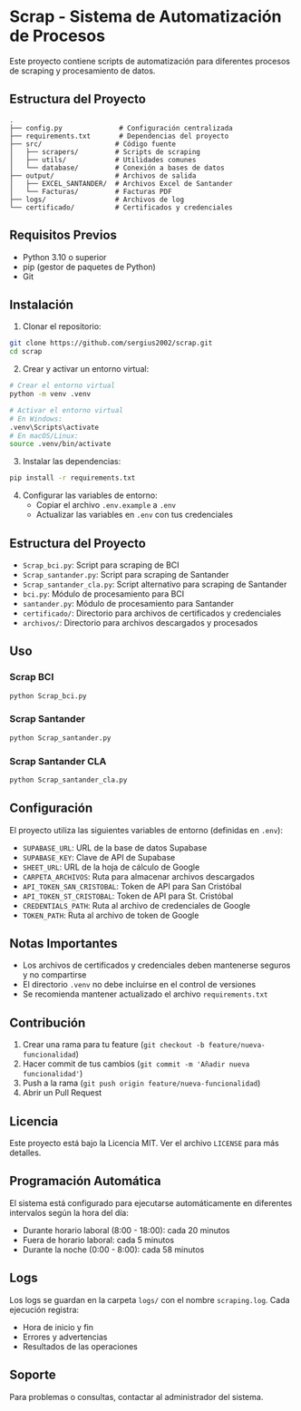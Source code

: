# Scrap - Sistema de Automatización de Procesos

Este proyecto contiene scripts de automatización para diferentes procesos de scraping y procesamiento de datos.

## Estructura del Proyecto

```
.
├── config.py              # Configuración centralizada
├── requirements.txt       # Dependencias del proyecto
├── src/                  # Código fuente
│   ├── scrapers/         # Scripts de scraping
│   ├── utils/            # Utilidades comunes
│   └── database/         # Conexión a bases de datos
├── output/               # Archivos de salida
│   ├── EXCEL_SANTANDER/  # Archivos Excel de Santander
│   └── Facturas/         # Facturas PDF
├── logs/                 # Archivos de log
└── certificado/          # Certificados y credenciales
```

## Requisitos Previos

- Python 3.10 o superior
- pip (gestor de paquetes de Python)
- Git

## Instalación

1. Clonar el repositorio:
```bash
git clone https://github.com/sergius2002/scrap.git
cd scrap
```

2. Crear y activar un entorno virtual:
```bash
# Crear el entorno virtual
python -m venv .venv

# Activar el entorno virtual
# En Windows:
.venv\Scripts\activate
# En macOS/Linux:
source .venv/bin/activate
```

3. Instalar las dependencias:
```bash
pip install -r requirements.txt
```

4. Configurar las variables de entorno:
   - Copiar el archivo `.env.example` a `.env`
   - Actualizar las variables en `.env` con tus credenciales

## Estructura del Proyecto

- `Scrap_bci.py`: Script para scraping de BCI
- `Scrap_santander.py`: Script para scraping de Santander
- `Scrap_santander_cla.py`: Script alternativo para scraping de Santander
- `bci.py`: Módulo de procesamiento para BCI
- `santander.py`: Módulo de procesamiento para Santander
- `certificado/`: Directorio para archivos de certificados y credenciales
- `archivos/`: Directorio para archivos descargados y procesados

## Uso

### Scrap BCI
```bash
python Scrap_bci.py
```

### Scrap Santander
```bash
python Scrap_santander.py
```

### Scrap Santander CLA
```bash
python Scrap_santander_cla.py
```

## Configuración

El proyecto utiliza las siguientes variables de entorno (definidas en `.env`):

- `SUPABASE_URL`: URL de la base de datos Supabase
- `SUPABASE_KEY`: Clave de API de Supabase
- `SHEET_URL`: URL de la hoja de cálculo de Google
- `CARPETA_ARCHIVOS`: Ruta para almacenar archivos descargados
- `API_TOKEN_SAN_CRISTOBAL`: Token de API para San Cristóbal
- `API_TOKEN_ST_CRISTOBAL`: Token de API para St. Cristóbal
- `CREDENTIALS_PATH`: Ruta al archivo de credenciales de Google
- `TOKEN_PATH`: Ruta al archivo de token de Google

## Notas Importantes

- Los archivos de certificados y credenciales deben mantenerse seguros y no compartirse
- El directorio `.venv` no debe incluirse en el control de versiones
- Se recomienda mantener actualizado el archivo `requirements.txt`

## Contribución

1. Crear una rama para tu feature (`git checkout -b feature/nueva-funcionalidad`)
2. Hacer commit de tus cambios (`git commit -m 'Añadir nueva funcionalidad'`)
3. Push a la rama (`git push origin feature/nueva-funcionalidad`)
4. Abrir un Pull Request

## Licencia

Este proyecto está bajo la Licencia MIT. Ver el archivo `LICENSE` para más detalles.

## Programación Automática

El sistema está configurado para ejecutarse automáticamente en diferentes intervalos según la hora del día:
- Durante horario laboral (8:00 - 18:00): cada 20 minutos
- Fuera de horario laboral: cada 5 minutos
- Durante la noche (0:00 - 8:00): cada 58 minutos

## Logs

Los logs se guardan en la carpeta `logs/` con el nombre `scraping.log`. Cada ejecución registra:
- Hora de inicio y fin
- Errores y advertencias
- Resultados de las operaciones

## Soporte

Para problemas o consultas, contactar al administrador del sistema. 